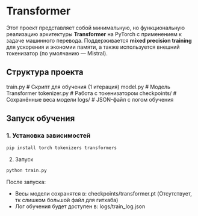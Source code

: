 # Transformer

Этот проект представляет собой минимальную, но функциональную реализацию архитектуры **Transformer** на PyTorch с применением к задаче машинного перевода. Поддерживается **mixed precision training** для ускорения и экономии памяти, а также используется внешний токенизатор (по умолчанию — Mistral).


## Структура проекта

train.py # Скрипт для обучения (1 итерация) 
model.py # Модель Transformer
tokenizer.py # Работа с токенизатором
checkpoints/ # Сохранённые веса модели
logs/ # JSON-файл с логом обучения


## Запуск обучения

### 1. Установка зависимостей

```bash
pip install torch tokenizers transformers
```
2. Запуск
```bash
python train.py
```
После запуска:
- Весы модели сохранятся в: checkpoints/transformer.pt (Отсутствует, тк слишком большой файл для гитхаба)
- Лог обучения будет доступен в: logs/train_log.json
